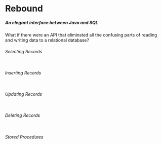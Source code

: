 # Rebound
##### An elegant interface between Java and SQL
What if there were an API that eliminated all the confusing parts of reading and writing data to a relational database?

###### Selecting Records
```java
```

###### Inserting Records
```java
```

###### Updating Records
```java
```

###### Deleting Records
```java
```

###### Stored Procedures
```java
```
